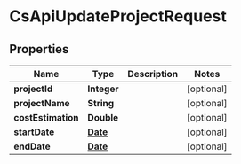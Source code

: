
# CsApiUpdateProjectRequest

## Properties
Name | Type | Description | Notes
------------ | ------------- | ------------- | -------------
**projectId** | **Integer** |  |  [optional]
**projectName** | **String** |  |  [optional]
**costEstimation** | **Double** |  |  [optional]
**startDate** | [**Date**](Date.md) |  |  [optional]
**endDate** | [**Date**](Date.md) |  |  [optional]



